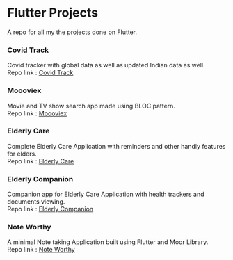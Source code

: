 # Flutter Projects 
A repo for all my the projects done on Flutter.

### Covid Track
Covid tracker with global data as well as updated Indian data as well.
<br>
Repo link : [Covid Track](https://github.com/adarshbalu/covid_track)

### Moooviex
Movie and TV show search app made using BLOC pattern.
<br>
Repo link : [Moooviex](https://github.com/adarshbalu/moooviex)

### Elderly Care
Complete Elderly Care Application with reminders and other handly features for elders.
<br>
Repo link : [Elderly Care](https://github.com/adarshbalu/elderly_app)

### Elderly Companion
Companion app for Elderly Care Application with health trackers and documents viewing.
<br>
Repo link : [Elderly Companion](https://github.com/adarshbalu/elderly_companion)

### Note Worthy
A minimal Note taking Application built using Flutter and Moor Library.
<br>
Repo link : [Note Worthy](https://github.com/adarshbalu/note_worthy)

